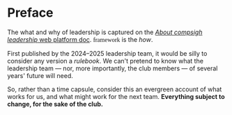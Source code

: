 # Preface

The what and why of leadership is captured on the [_About compsigh leadership_ web platform doc](https://compsigh.club/docs/leadership/about). <span style="font-family: Delko">framework</span> is the _how_.

First published by the 2024–2025 leadership team, it would be silly to consider any version a _rulebook_. We can't pretend to know what the leadership team — nor, more importantly, the club members — of several years' future will need.

So, rather than a time capsule, consider this an evergreen account of what works for us, and what might work for the next team. **Everything subject to change, for the sake of the club.**
